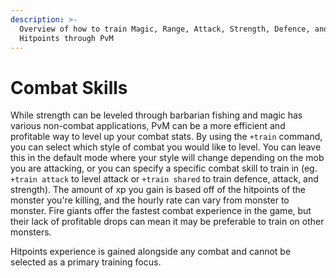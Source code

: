 ```yaml
---
description: >-
  Overview of how to train Magic, Range, Attack, Strength, Defence, and
  Hitpoints through PvM
---
```


# Combat Skills

While strength can be leveled through barbarian fishing and magic has various non-combat applications, PvM can be a more efficient and profitable way to level up your combat stats. By using the `+train` command, you can select which style of combat you would like to level. You can leave this in the default mode where your style will change depending on the mob you are attacking, or you can specify a specific combat skill to train in \(eg. `+train attack` to level attack or `+train shared` to train defence, attack, and strength\). The amount of xp you gain is based off of the hitpoints of the monster you're killing, and the hourly rate can vary from monster to monster. Fire giants offer the fastest combat experience in the game, but their lack of profitable drops can mean it may be preferable to train on other monsters.

Hitpoints experience is gained alongside any combat and cannot be selected as a primary training focus. 

